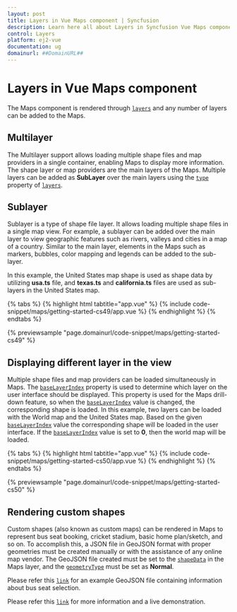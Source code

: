 ```yaml
---
layout: post
title: Layers in Vue Maps component | Syncfusion
description: Learn here all about Layers in Syncfusion Vue Maps component of Syncfusion Essential JS 2 and more.
control: Layers 
platform: ej2-vue
documentation: ug
domainurl: ##DomainURL##
---
```


# Layers in Vue Maps component

The Maps component is rendered through [`layers`](https://ej2.syncfusion.com/vue/documentation/api/maps/#layers) and any number of layers can be added to the Maps.

## Multilayer

The Multilayer support allows loading multiple shape files and map providers in a single container, enabling Maps to display more information. The shape layer or map providers are the main layers of the Maps. Multiple layers can be added as **SubLayer** over the main layers using the [`type`](https://ej2.syncfusion.com/vue/documentation/api/maps/layerSettingsModel/#type) property of [`layers`](https://ej2.syncfusion.com/vue/documentation/api/maps/#layers).

## Sublayer

Sublayer is a type of shape file layer. It allows loading multiple shape files in a single map view. For example, a sublayer can be added over the main layer to view geographic features such as rivers, valleys and cities in a map of a country. Similar to the main layer, elements in the Maps such as markers, bubbles, color mapping and legends can be added to the sub-layer.

In this example, the United States map shape is used as shape data by utilizing **usa.ts** file, and **texas.ts** and **california.ts** files are used as sub-layers in the United States map.

{% tabs %}
{% highlight html tabtitle="app.vue" %}
{% include code-snippet/maps/getting-started-cs49/app.vue %}
{% endhighlight %}
{% endtabs %}
        
{% previewsample "page.domainurl/code-snippet/maps/getting-started-cs49" %}

## Displaying different layer in the view

Multiple shape files and map providers can be loaded simultaneously in Maps. The [`baseLayerIndex`](https://ej2.syncfusion.com/vue/documentation/api/maps/mapsModel/#baselayerindex) property is used to determine which layer on the user interface should be displayed. This property is used for the Maps drill-down feature, so when the [`baseLayerIndex`](https://ej2.syncfusion.com/vue/documentation/api/maps/mapsModel/#baselayerindex) value is changed, the corresponding shape is loaded. In this example, two layers can be loaded with the World map and the United States map. Based on the given [`baseLayerIndex`](https://ej2.syncfusion.com/vue/documentation/api/maps/mapsModel/#baselayerindex) value the corresponding shape will be loaded in the user interface. If the [`baseLayerIndex`](https://ej2.syncfusion.com/vue/documentation/api/maps/mapsModel/#baselayerindex) value is set to **0**, then the world map will be loaded.

{% tabs %}
{% highlight html tabtitle="app.vue" %}
{% include code-snippet/maps/getting-started-cs50/app.vue %}
{% endhighlight %}
{% endtabs %}
        
{% previewsample "page.domainurl/code-snippet/maps/getting-started-cs50" %}

## Rendering custom shapes

Custom shapes (also known as custom maps) can be rendered in Maps to represent bus seat booking, cricket stadium, basic home plan/sketch, and so on. To accomplish this, a JSON file in GeoJSON format with proper geometries must be created manually or with the assistance of any online map vendor. The GeoJSON file created must be set to the [`shapeData`](https://ej2.syncfusion.com/vue/documentation/api/maps/layerSettingsModel/#shapedata) in the Maps layer, and the [`geometryType`](https://ej2.syncfusion.com/vue/documentation/api/maps/layerSettingsModel/#geometrytype) must be set as **Normal**.

Please refer this [`link`](https://cdn.syncfusion.com/maps/map-data/seat.json) for an example GeoJSON file containing information about bus seat selection.

Please refer this [`link`](https://ej2.syncfusion.com/vue/demos/#/bootstrap5/maps/seat-selection.html) for more information and a live demonstration.
